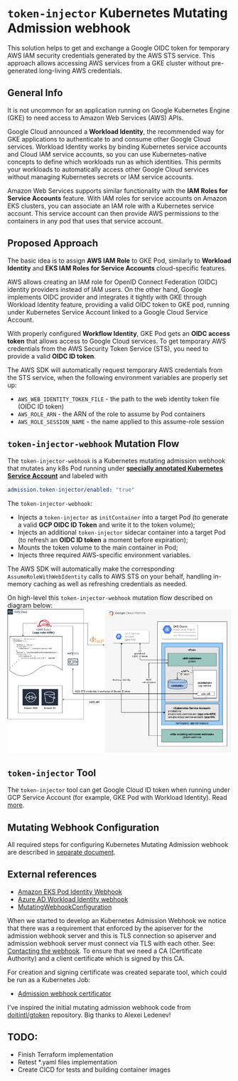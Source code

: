 # `token-injector` Kubernetes Mutating Admission webhook
This solution helps to get and exchange a Google OIDC token for temporary AWS IAM security credentials generated by the AWS STS service. This approach allows accessing AWS services from a GKE cluster without pre-generated long-living AWS credentials.

## General Info
It is not uncommon for an application running on Google Kubernetes Engine (GKE) to need access to Amazon Web Services (AWS) APIs.

Google Cloud announced a **Workload Identity**, the recommended way for GKE applications to authenticate to and consume other Google Cloud services. Workload Identity works by binding Kubernetes service accounts and Cloud IAM service accounts, so you can use Kubernetes-native concepts to define which workloads run as which identities. This permits your workloads to automatically access other Google Cloud services without managing Kubernetes secrets or IAM service accounts.

Amazon Web Services supports similar functionality with the **IAM Roles for Service Accounts** feature. With IAM roles for service accounts on Amazon EKS clusters, you can associate an IAM role with a Kubernetes service account. This service account can then provide AWS permissions to the containers in any pod that uses that service account.

## Proposed Approach
The basic idea is to assign **AWS IAM Role** to GKE Pod, similarly to **Workload Identity** and **EKS IAM Roles for Service Accounts** cloud-specific features.

AWS allows creating an IAM role for OpenID Connect Federation (OIDC) identity providers instead of IAM users. On the other hand, Google implements OIDC provider and integrates it tightly with GKE through Workload Identity feature, providing a valid OIDC token to GKE pod, running under Kubernetes Service Account linked to a Google Cloud Service Account.

With properly configured **Workflow Identity**, GKE Pod gets an **OIDC access token** that allows access to Google Cloud services. To get temporary AWS credentials from the AWS Security Token Service (STS), you need to provide a valid **OIDC ID token**.

The AWS SDK will automatically request temporary AWS credentials from the STS service, when the following environment variables are properly set up:

- `AWS_WEB_IDENTITY_TOKEN_FILE` - the path to the web identity token file (OIDC ID token)
- `AWS_ROLE_ARN` - the ARN of the role to assume by Pod containers
- `AWS_ROLE_SESSION_NAME` - the name applied to this assume-role session

## `token-injector-webhook` Mutation Flow
The `token-injector-webhook` is a Kubernetes mutating admission webhook that mutates any k8s Pod running under [**specially annotated Kubernetes Service Account**](./cmd/token-injector-webhook/README.md) and labeled with
```yaml
admission.token-injector/enabled: "true"
```

The `token-injector-webhook`:
- Injects a `token-injector` as `initContainer` into a target Pod (to generate a valid **GCP OIDC ID Token** and write it to the token volume);
- Injects an additional `token-injector` sidecar container into a target Pod (to refresh an **OIDC ID token** a moment before expiration);
- Mounts the token volume to the main container in Pod;
- Injects three required AWS-specific environment variables.

The AWS SDK will automatically make the corresponding `AssumeRoleWithWebIdentity` calls to AWS STS on your behalf, handling in-memory caching as well as refreshing credentials as needed.

On high-level this `token-injector-webhook` mutation flow described on diagram below:
![mutation_flow](./images/gtoken_webhook_mutation_flow.png)

## `token-injector` Tool
The `token-injector` tool can get Google Cloud ID token when running under GCP Service Account (for example, GKE Pod with Workload Identity). Read [more](./cmd/token-injector/README.md).

## Mutating Webhook Configuration
All required steps for configuring Kubernetes Mutating Admission webhook are described in [separate document](./admission_webhook_configuration.md).

## External references
- [Amazon EKS Pod Identity Webhook](https://github.com/aws/amazon-eks-pod-identity-webhook)
- [Azure AD Workload Identity webhook](https://github.com/Azure/azure-workload-identity?tab=readme-ov-file)
- [MutatingWebhookConfiguration](https://dev-k8sref-io.web.app/docs/extend/mutatingwebhookconfiguration-v1/)

When we started to develop an Kubernetes Admission Webhook we notice that there was a requirement that enforced by the apiserver for the admission webhook server and this is TLS connection so apiserver and admission webhook server must connect via TLS with each other. See: [Contacting the webhook](https://kubernetes.io/docs/reference/access-authn-authz/extensible-admission-controllers/#contacting-the-webhook). To ensure that we need a CA (Certificate Authority) and a client certificate which is signed by this CA.

For creation and signing certificate was created separate tool, which could be run as a Kubernetes Job:
- [Admission webhook certificator](https://github.com/ealebed/admission-webhook-certificator)

I've inspired the initial mutating admission webhook code from [doitintl/gtoken](https://github.com/doitintl/gtoken/tree/master) repository. Big thanks to Alexei Ledenev!

## TODO:
- Finish Terraform implementation
- Retest *.yaml files implementation
- Create CICD for tests and building container images
